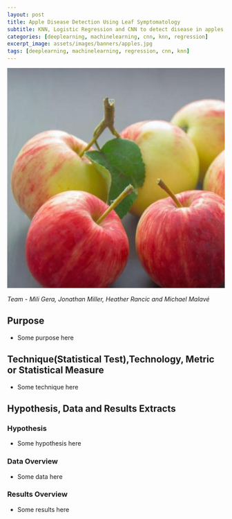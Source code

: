```yaml
---
layout: post
title: Apple Disease Detection Using Leaf Symptomatology
subtitle: KNN, Logistic Regression and CNN to detect disease in apples from leaf images
categories: [deeplearning, machinelearning, cnn, knn, regression]
excerpt_image: assets/images/banners/apples.jpg
tags: [deeplearning, machinelearning, regression, cnn, knn]
---
```

![apples](/assets/images/banners/apples.jpg)  

*Team - Mili Gera, Jonathan Miller, Heather Rancic and Michael Malavé*
## Purpose
- Some purpose here
  
## Technique(Statistical Test),Technology, Metric or Statistical Measure
- Some technique here

## Hypothesis, Data and Results Extracts

### Hypothesis
  - Some hypothesis here

### Data Overview
  - Some data here
    
### Results Overview
  - Some results here
